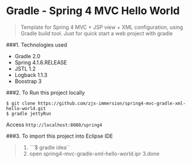 Gradle - Spring 4 MVC Hello World
===============================
>Template for Spring 4 MVC + JSP view + XML configuration, using Gradle build tool.
>Just for quick start a web project with gradle

###1. Technologies used
* Gradle 2.0
* Spring 4.1.6.RELEASE
* JSTL 1.2
* Logback 1.1.3
* Boostrap 3

###2. To Run this project locally
```shell
$ git clone https://github.com/zjx-immersion/spring4-mvc-gradle-xml-hello-world.git
$ gradle jettyRun
```
Access ```http://localhost:8080/spring4```

###3. To import this project into Eclipse IDE
>1. ```$ gradle idea``
>2. open spring4-mvc-gradle-xml-hello-world.ipr
>3.done


